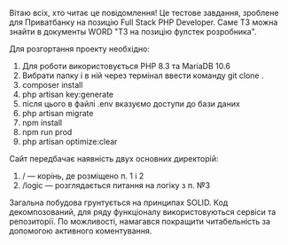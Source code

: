 Вітаю всіх, хто читає це повідомлення! Це тестове завдання, зроблене для Приватбанку на позицію Full Stack PHP Developer. 
Саме ТЗ можна знайти в документы WORD "ТЗ на позицію фулстек розробника". 

Для розгортання проекту необхідно: 
1) Для роботи використовується PHP 8.3 та MariaDB 10.6
2) Вибрати папку і в ній через термінал ввести команду git clone .
3) composer install
4) php artisan key:generate
5) після цього в файлі .env вказуємо доступи до бази даних
6) php artisan migrate
7) npm install
8) npm run prod
9) php artisan optimize:clear

Сайт передбачає наявність двух основних директорій:
1) / — корінь, де розміщено п. 1 і 2
2) /logic — розглядається питання на логіку з п. №3

Загальна побудова грунтується на принципах SOLID. Код декомпозований, для ряду функціоналу
використовуються сервіси та репозиторії. По можливості, намагався покращити читабельність
за допомогою активного коментування. 
